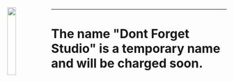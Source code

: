 <img src="https://user-images.githubusercontent.com/72668825/157886662-bc878688-9e04-49c9-8296-b1c582514139.png" style="float: left; width: 20%; height: 20%; margin-top: 10px;" >


---
<h1> The name "Dont Forget Studio" is a temporary name and will be charged soon. </h1>
